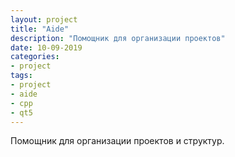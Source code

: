 ```yaml
---
layout: project
title: "Aide"
description: "Помощник для организации проектов"
date: 10-09-2019
categories: 
- project
tags:
- project
- aide
- cpp
- qt5
---
```

Помощник для организации проектов и структур.
